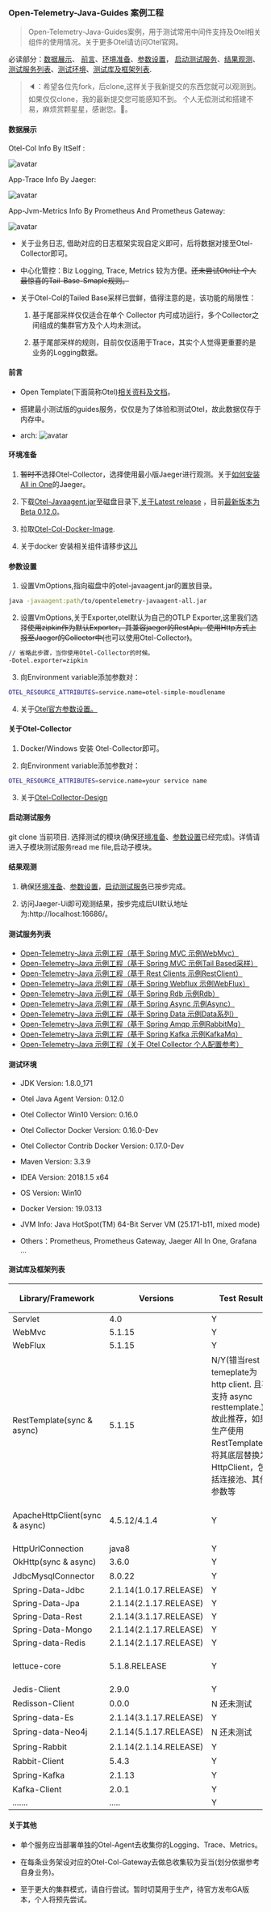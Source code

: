 ### Open-Telemetry-Java-Guides 案例工程

> Open-Telemetry-Java-Guides案例，用于测试常用中间件支持及Otel相关组件的使用情况。关于更多Otel请访问Otel官网。

必读部分：[数据展示](#数据展示)、 [前言](#前言)、[环境准备](#环境准备)、[参数设置](#参数设置)，
[启动测试服务](#启动测试服务)、[结果观测](#结果观测)、[测试服务列表](#测试服务列表)、[测试环境](#测试环境)、[测试库及框架列表](#测试库及框架列表).

> 🔈：希望各位先fork，后clone,这样关于我新提交的东西您就可以观测到。如果仅仅clone，我的最新提交您可能感知不到。
个人无偿测试和搭建不易，麻烦赏颗星星，感谢您。🙇‍。

#### 数据展示

Otel-Col Info By ItSelf :

![avatar](image/otel-col-spans-metrics.png)

App-Trace Info By Jaeger:

![avatar](image/jaeger-trace.png)

App-Jvm-Metrics Info By Prometheus And Prometheus Gateway:

![avatar](image/app-jvm-metrics.png)

- 关于业务日志, 借助对应的日志框架实现自定义即可，后将数据对接至Otel-Collector即可。

- 中心化管控：Biz Logging, Trace, Metrics 较为方便。~~还未尝试Otel让 个人 最惊喜的Tail-Base-Smaple规则。~~

- 关于Otel-Col的Tailed Base采样已尝鲜，值得注意的是，该功能的局限性：
    
    1. 基于尾部采样仅仅适合在单个 Collector 内可成功运行，多个Collector之间组成的集群官方及个人均未测试。
    
    1. 基于尾部采样的规则，目前仅仅适用于Trace，其实个人觉得更重要的是业务的Logging数据。

#### 前言 

- Open Template(下面简称Otel)[相关资料及文档](https://opentelemetry.io/docs/java/getting_started/)。

- 搭建最小测试版的guides服务，仅仅是为了体验和测试Otel，故此数据仅存于内存中。

- arch: ![avatar](image/otel-guides-arch.png)

#### 环境准备

1. ~~暂时不~~选择Otel-Collector，选择使用最小版Jaeger进行观测。关于[如何安装All in One](https://www.jaegertracing.io/docs/1.16/getting-started/)的Jaeger。

2. 下载[Otel-Javaagent.jar](https://github.com/open-telemetry/opentelemetry-java-instrumentation/releases/download/v0.12.0/opentelemetry-javaagent-all.jar)至磁盘目录下,[关于Latest release](https://github.com/open-telemetry/opentelemetry-java-instrumentation/releases) ，目前[最新版本为Beta 0.12.0](https://github.com/open-telemetry/opentelemetry-java-instrumentation/releases/tag/v0.12.0)。

3. 拉取[Otel-Col-Docker-Image](https://hub.docker.com/search?q=otel&type=image).

4. 关于docker 安装相关组件请移步[这儿](https://github.com/chenmudu/open-telemetry-java-guides/tree/master/config/others.properties)

#### 参数设置

1. 设置VmOptions,指向磁盘中的otel-javaagent.jar的置放目录。
```sh
java -javaagent:path/to/opentelemetry-javaagent-all.jar
```
2. 设置VmOptions,关于Exporter,otel默认为自己的OTLP Exporter,这里我们选择~~使用zipkin作为默认Exporter，其兼容jaeger的RestApi。使用Http方式上报至Jaeger的Collector中(~~也可以使用Otel-Collector~~)~~。
```sh
// 省略此步骤，当你使用Otel-Collector的时候。
-Dotel.exporter=zipkin
```
3. 向Environment variable添加参数对：
```sh
OTEL_RESOURCE_ATTRIBUTES=service.name=otel-simple-moudlename
```

4. 关于[Otel官方参数设置。](https://github.com/open-telemetry/opentelemetry-java-instrumentation#getting-started)

#### 关于Otel-Collector

1. Docker/Windows 安装 Otel-Collector即可。

2. 向Environment variable添加参数对：
```sh
OTEL_RESOURCE_ATTRIBUTES=service.name=your service name
```
3. 关于[Otel-Collector-Design](https://github.com/open-telemetry/opentelemetry-collector/blob/master/docs/design.md)

#### 启动测试服务

 git clone 当前项目. 选择测试的模块(确保[环境准备](#环境准备)、[参数设置](#参数设置)已经完成)。详情请进入子模块测试服务read me file,启动子模块。
 
#### 结果观测

1. 确保[环境准备](#环境准备)、[参数设置](#参数设置)，[启动测试服务](#启动测试服务)已按步完成。

2. 访问Jaeger-Ui即可观测结果，按步完成后UI默认地址为:http://localhost:16686/。


#### 测试服务列表

* [Open-Telemetry-Java 示例工程（基于 Spring   MVC 示例WebMvc）](otel-simple-webmvc)
* [Open-Telemetry-Java 示例工程（基于 Spring   MVC 示例Tail Based采样）](otel-simple-tailbase)
* [Open-Telemetry-Java 示例工程（基于 Rest Clients 示例RestClient）](otel-simple-restclient)
* [Open-Telemetry-Java 示例工程（基于 Spring Webflux 示例WebFlux）](otel-simple-webflux)
* [Open-Telemetry-Java 示例工程（基于 Spring Rdb 示例Rdb）](otel-simple-rdb)
* [Open-Telemetry-Java 示例工程（基于 Spring Async 示例Async）](otel-simple-async)
* [Open-Telemetry-Java 示例工程（基于 Spring Data 示例Data系列）](otel-simple-spring-data)
* [Open-Telemetry-Java 示例工程（基于 Spring Amqp 示例RabbitMq）](otel-simple-rabbit)
* [Open-Telemetry-Java 示例工程（基于 Spring Kafka 示例KafkaMq）](otel-simple-kafka)
* [Open-Telemetry-Java 示例工程（关于 Otel Collector 个人配置参考）](https://github.com/chenmudu/open-telemetry-java-guides/tree/master/config/otel-col-config.yaml)

#### 测试环境

- JDK Version: 1.8.0_171

- Otel Java Agent Version: 0.12.0

- Otel Collector Win10 Version: 0.16.0

- Otel Collector Docker Version: 0.16.0-Dev

- Otel Collector Contrib Docker Version: 0.17.0-Dev

- Maven Version: 3.3.9

- IDEA Version: 2018.1.5 x64

- OS Version: Win10

- Docker Version: 19.03.13

- JVM Info: Java HotSpot(TM) 64-Bit Server VM (25.171-b11, mixed mode)

- Others：Prometheus, Prometheus Gateway, Jaeger All In One, Grafana ...

#### 测试库及框架列表

| Library/Framework         | Versions                       |Test Result               |官方最低版本支持   |
|---------------------------|--------------------------------|--------------------------|-----------------|
| Servlet                   | 4.0                            |Y                         |      2.2+       |
| WebMvc                    | 5.1.15                         |Y                         |      3.1+       |
| WebFlux                   | 5.1.15                         |Y                         |      5.0+       |
| RestTemplate(sync & async)| 5.1.15                         |N/Y(错当rest temeplate为http client. 且不支持 async resttemplate.)故此推荐，如果生产使用RestTemplate，将其底层替换为HttpClient，包括连接池、其他参数等| 官方无支持|
| ApacheHttpClient(sync & async)  | 4.5.12/4.1.4             |Y                         |      2.0+/1.9+ (not including 2.x yet)|
| HttpUrlConnection         | java8                          |Y                         |      Java 7+    |
| OkHttp(sync & async)      | 3.6.0                          |Y                         |      3.0+       |
| JdbcMysqlConnector        | 8.0.22                         |Y                         |      无         |
| Spring-Data-Jdbc          | 2.1.14(1.0.17.RELEASE)         |Y                         |      1.8+       |
| Spring-Data-Jpa           | 2.1.14(2.1.17.RELEASE)         |Y                         |      1.8+       |
| Spring-Data-Rest          | 2.1.14(3.1.17.RELEASE)         |Y                         |      1.8+       |
| Spring-Data-Mongo         | 2.1.14(2.1.17.RELEASE)         |Y                         |      1.8+       |
| Spring-data-Redis         | 2.1.14(2.1.17.RELEASE)         |Y                         |      1.8+       |
| lettuce-core              | 5.1.8.RELEASE                  |Y                         |      4.0+ (not including 6.x yet)      |
| Jedis-Client              | 2.9.0                          |Y                         |      1.4+       |
| Redisson-Client           | 0.0.0                          |N 还未测试                  |      3.0+      |
| Spring-data-Es            | 2.1.14(3.1.17.RELEASE)         |Y                         |      1.8+       |
| Spring-data-Neo4j         | 2.1.14(5.1.17.RELEASE)         |N 还未测试                  |      1.8+       |
| Spring-Rabbit             | 2.1.14(2.1.14.RELEASE)         |Y                         |      无         |
| Rabbit-Client             | 5.4.3                          |Y                         |      2.7+       |
| Spring-Kafka              | 2.1.13                         |Y                         |      无         |
| Kafka-Client              | 2.0.1                          |Y                         |      0.11+      |
| .......                   | .....                          |Y                         | |

#### 关于其他

- 单个服务应当部署单独的Otel-Agent去收集你的Logging、Trace、Metrics。

- 在每条业务架设对应的Otel-Col-Gateway去做总收集较为妥当(划分依据参考自身业务)。

- 至于更大的集群模式，请自行尝试。暂时切莫用于生产，待官方发布GA版本，个人将预先尝试。